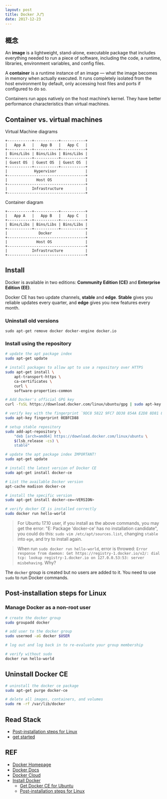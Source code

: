 ```yaml
---
layout: post
title: Docker 入门
date: 2017-12-23
---
```


## 概念

An **image** is a lightweight, stand-alone, executable package that includes everything needed to run a piece of software, including the code, a runtime, libraries, environment variables, and config files.

A **container** is a runtime instance of an image — what the image becomes in memory when actually executed. It runs completely isolated from the host environment by default, only accessing host files and ports if configured to do so.

Containers run apps natively on the host machine’s kernel. They have better performance characteristics than virtual machines.

## Container vs. virtual machines

Virtual Machine diagrams

```
+-----------+-----------+-----------+
|   App A   |   App B   |   App C   |
+-----------+-----------+-----------+
| Bins/Libs | Bins/Libs | Bins/Libs |
+-----------+-----------+-----------+
| Guest OS  | Guest OS  | Guest OS  |
+-----------+-----------+-----------+
|            Hypervisor             |
+-----------------------------------+
|             Host OS               |
+-----------------------------------+
|           Infrastructure          |
+-----------------------------------+
```

Container diagram

```
+-----------+-----------+-----------+
|   App A   |   App B   |   App C   |
+-----------+-----------+-----------+
| Bins/Libs | Bins/Libs | Bins/Libs |
+-----------+-----------+-----------+
|              Docker               |
+-----------------------------------+
|             Host OS               |
+-----------------------------------+
|           Infrastructure          |
+-----------------------------------+
```

## Install

Docker is available in two editions: **Community Edition (CE)** and **Enterprise Edition (EE)**.

Docker CE has two update channels, **stable** and **edge**. **Stable** gives you reliable updates every quarter, and **edge** gives you new features every month.

### Uninstall old versions

```
sudo apt-get remove docker docker-engine docker.io
```

### Install using the repository

```sh
# update the apt package index
sudo apt-get update

# install packages to allow apt to use a repository over HTTPS
sudo apt-get install \
    apt-transport-https \
    ca-certificates \
    curl \
    software-properties-common

# Add Docker's official GPG key
curl -fsSL https://download.docker.com/linux/ubuntu/gpg | sudo apt-key add -

# verify key with the fingerprint `9DC8 5822 9FC7 DD38 854A E2D8 8D81 803C 0EBF CD88`
sudo apt-key fingerprint 0EBFCD88

# setup stable repository
sudo add-apt-repository \
    "deb [arch=amd64] https://download.docker.com/linux/ubuntu \
    $(lsb_release -cs) \
    stable"

# update the apt package index IMPORTANT!
sudo apt-get update

# install the latest version of Docker CE
sudo apt-get install docker-ce

# List the available Docker version
apt-cache madison docker-ce

# install the specific version
sudo apt-get install docker-ce=<VERSION>

# verify docker CE is installed correctly
sudo docker run hello-world
```

> For Ubuntu 17.10 user, if you install as the above commands, you may get the error: "E: Package 'docker-ce' has no installation candidate", you could do this: `sudo vim /etc/apt/sources.list`, changing `stable` into `ege`, and try to install again.

> When run `sudo docker run hello-world`, error is throwed: `Error response from daemon: Get https://registry-1.docker.io/v2/: dial tcp: lookup registry-1.docker.io on 127.0.0.53:53: server misbehaving`. Why?

The `docker` group is created but no users are added to it. You need to use `sudo` to run Docker commands.

## Post-installation steps for Linux

### Manage Docker as a non-root user

```sh
# create the docker group
sudo groupadd docker

# add user to the docker group
sudo usermod -aG docker $USER

# log out and log back in to re-evaluate your group membership

# verify without sudo
docker run hello-world
```

## Uninstall Docker CE

```sh
# uninstall the docker ce package
sudo apt-get purge docker-ce

# delete all images, containers, and volumes
sudo rm -rf /var/lib/docker
```

## Read Stack

- [Post-installation steps for Linux][postinstall]
- [get started](https://docs.docker.com/get-started/#conclusion)

## REF

- [Docker Homepage][docker]
- [Docker Docs][docs]
- [Docker Cloud][cloud]
- [Install Docker][install]
    - [Get Docker CE for Ubuntu][ubuntu-ce]
    - [Post-installation steps for Linux][postinstall]

[docker]: https://www.docker.com/
[docs]: https://docs.docker.com/
[cloud]: https://cloud.docker.com/
[install]: https://docs.docker.com/engine/installation/
[ubuntu-ce]: https://docs.docker.com/engine/installation/linux/docker-ce/ubuntu/#os-requirements
[postinstall]: https://docs.docker.com/engine/installation/linux/linux-postinstall/